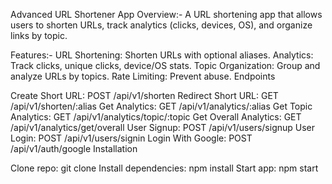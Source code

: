 Advanced URL Shortener App
Overview:-
A URL shortening app that allows users to shorten URLs, track analytics (clicks, devices, OS), and organize links by topic.

Features:-
URL Shortening: Shorten URLs with optional aliases.
Analytics: Track clicks, unique clicks, device/OS stats.
Topic Organization: Group and analyze URLs by topics.
Rate Limiting: Prevent abuse.
Endpoints

Create Short URL: POST /api/v1/shorten
Redirect Short URL: GET /api/v1/shorten/:alias
Get Analytics: GET /api/v1/analytics/:alias
Get Topic Analytics: GET /api/v1/analytics/topic/:topic
Get Overall Analytics: GET /api/v1/analytics/get/overall
User Signup: POST /api/v1/users/signup
User Login: POST /api/v1/users/signin
Login With Google: POST /api/v1/auth/google
Installation

Clone repo: git clone <repository-url>
Install dependencies: npm install
Start app: npm start
